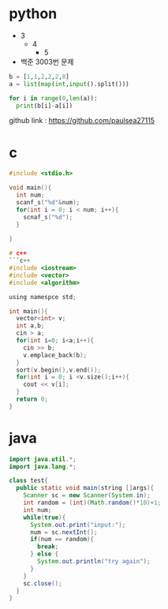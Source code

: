 # python
 - 3
   - 4
     - 5
 - 백준 3003번 문제
```python
b = [1,1,2,2,2,8]
a = list(map(int,input().split()))

for i in range(0,len(a)):
  print(b[i]-a[i])
```
github link : <https://github.com/paulsea27115>

# c
```c
#include <stdio.h>

void main(){
  int num;
  scanf_s("%d"&num);
  for(int i = 0; i < num; i++){
    scnaf_s("%d");
  }
  
}

# c++
```c++
#include <iostream>
#include <vector>
#include <algorithm>

using namespce std;

int main(){
  vector<int> v;
  int a,b;
  cin > a;
  for(int i=0; i<a;i++){
    cin >> b;
    v.emplace_back(b);
  }
  sort(v.begin(),v.end());
  for(int i = 0; i <v.size();i++){
    cout << v[i];
  }
  return 0;
}
```

# java

```java
import java.util.*;
import java.lang.*;

class test{
  public static void main(string []args){
    Scanner sc = new Scanner(System.in);
    int random = (int)(Math.random()*10)+1;
    int num;
    while(true){
      System.out.print("input:");
      num = sc.nextInt();
      if(num == random){
        break;
      } else {
        System.out.println("try again");
      }
    }    
    sc.close();
  }
}
```
